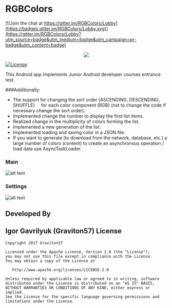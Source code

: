 # RGBColors

[![Join the chat at https://gitter.im/RGBColors/Lobby](https://badges.gitter.im/RGBColors/Lobby.svg)](https://gitter.im/RGBColors/Lobby?utm_source=badge&utm_medium=badge&utm_campaign=pr-badge&utm_content=badge)
<p align="center">
  <img src="screenshot/logo.png" >
</p>

[![License](https://img.shields.io/badge/license-Apache%202-blue.svg)](https://www.apache.org/licenses/LICENSE-2.0)

This Android app implements Junior Android developer courses entrance test.

###Additionally:

* The support for changing the sort order (ASCENDING, DESCENDING, SHUFFLE)
    for each color component (RGB) (not to change the code if necessary change the sort order).
* Implemented change the number to display the first list items.
* Realized change in the multiplicity of colors forming the list.
* Implemented a new generation of the list.
* Implemented loading and saving color in a JSON file.
* If you want to generate (to download from the network, database, etc.)
   a large number of colors (content) to create an asynchronous operation / load data
   use AsyncTaskLoader.

### Main
![alt text](screenshot/main.png "Main Activity")
### Settings
![alt text](screenshot/settings.png "Settings Activity")

Developed By
-------
Igor Gavrilyuk (Graviton57)
License
-------

    Copyright 2017 Graviton57

    Licensed under the Apache License, Version 2.0 (the "License");
    you may not use this file except in compliance with the License.
    You may obtain a copy of the License at

       http://www.apache.org/licenses/LICENSE-2.0

    Unless required by applicable law or agreed to in writing, software
    distributed under the License is distributed on an "AS IS" BASIS,
    WITHOUT WARRANTIES OR CONDITIONS OF ANY KIND, either express or implied.
    See the License for the specific language governing permissions and
    limitations under the License.
